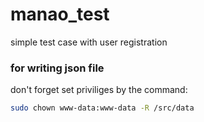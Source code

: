 # manao_test
simple test case with user registration
### for writing json file
don't forget set priviliges by the command:
```bash
sudo chown www-data:www-data -R /src/data
```
